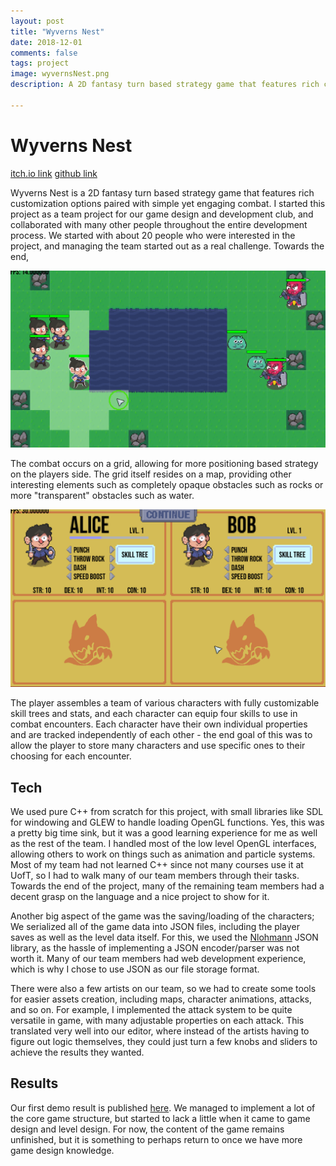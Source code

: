 ```yaml
---
layout: post
title: "Wyverns Nest"
date: 2018-12-01
comments: false
tags: project
image: wyvernsNest.png
description: A 2D fantasy turn based strategy game that features rich customization options paired with simple yet engaging combat.

---
```


# Wyverns Nest

[itch.io link](https://quichi.itch.io/wyverns-nest)
[github link](https://github.com/ianw3214/WyvernsNest)

Wyverns Nest is a 2D fantasy turn based strategy game that features rich customization options paired with simple yet engaging combat. I started this project as a team project for our game design and development club, and collaborated with many other people throughout the entire development process. We started with about 20 people who were interested in the project, and managing the team started out as a real challenge. Towards the end,

![Screenshot 1](/assets/projects/wyvernsNest1.png)

The combat occurs on a grid, allowing for more positioning based strategy on the players side. The grid itself resides on a map, providing other interesting elements such as completely opaque obstacles such as rocks or more "transparent" obstacles such as water.

![Screenshot 2](/assets/projects/wyvernsNest2.png)

The player assembles a team of various characters with fully customizable skill trees and stats, and each character can equip four skills to use in combat encounters. Each character have their own individual properties and are tracked independently of each other - the end goal of this was to allow the player to store many characters and use specific ones to their choosing for each encounter.

## Tech

We used pure C++ from scratch for this project, with small libraries like SDL for windowing and GLEW to handle loading OpenGL functions. Yes, this was a pretty big time sink, but it was a good learning experience for me as well as the rest of the team. I handled most of the low level OpenGL interfaces, allowing others to work on things such as animation and particle systems. Most of my team had not learned C++ since not many courses use it at UofT, so I had to walk many of our team members through their tasks. Towards the end of the project, many of the remaining team members had a decent grasp on the language and a nice project to show for it.

Another big aspect of the game was the saving/loading of the characters; We serialized all of the game data into JSON files, including the player saves as well as the level data itself. For this, we used the [Nlohmann](https://github.com/nlohmann/json) JSON library, as the hassle of implementing a JSON encoder/parser was not worth it. Many of our team members had web development experience, which is why I chose to use JSON as our file storage format.

There were also a few artists on our team, so we had to create some tools for easier assets creation, including maps, character animations, attacks, and so on. For example, I implemented the attack system to be quite versatile in game, with many adjustable properties on each attack. This translated very well into our editor, where instead of the artists having to figure out logic themselves, they could just turn a few knobs and sliders to achieve the results they wanted.

## Results

Our first demo result is published [here](https://quichi.itch.io/wyverns-nest/devlog/61137/wyverns-nest-devlog-001-official-demo). We managed to implement a lot of the core game structure, but started to lack a little when it came to game design and level design. For now, the content of the game remains unfinished, but it is something to perhaps return to once we have more game design knowledge.
